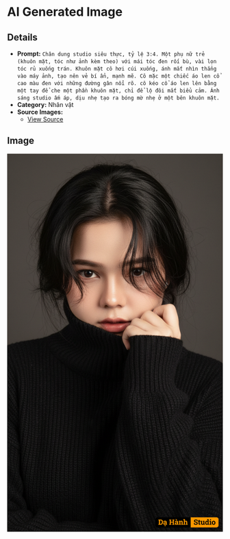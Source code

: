 # AI Generated Image

## Details
- **Prompt:** `Chân dung studio siêu thực, tỷ lệ 3:4. Một phụ nữ trẻ (khuôn mặt, tóc như ảnh kèm theo) với mái tóc đen rối bù, vài lọn tóc rủ xuống trán. Khuôn mặt cô hơi cúi xuống, ánh mắt nhìn thẳng vào máy ảnh, tạo nên vẻ bí ẩn, mạnh mẽ. Cô mặc một chiếc áo len cổ cao màu đen với những đường gân nổi rõ. cô kéo cổ áo len lên bằng một tay để che một phần khuôn mặt, chỉ để lộ đôi mắt biểu cảm. Ánh sáng studio ấm áp, dịu nhẹ tạo ra bóng mờ nhẹ ở một bên khuôn mặt.`
- **Category:** Nhân vật
- **Source Images:**
  - [View Source](https://raw.githubusercontent.com/lenzcomvth/ImageLibrary/main/Female.png)

## Image
![AI Generated Image](./image-2025-10-12T10-55-54-758Z-u2i3z.png)